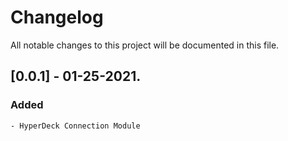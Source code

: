 # Changelog
All notable changes to this project will be documented in this file.

## [0.0.1] - 01-25-2021.

### Added
    - HyperDeck Connection Module
